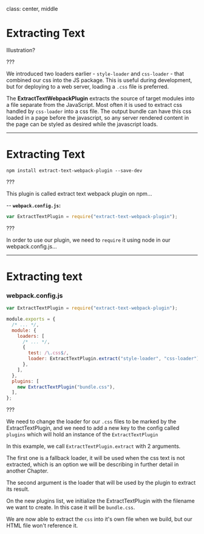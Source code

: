 class: center, middle
# Extracting Text
Illustration?

???

We introduced two loaders earlier - `style-loader` and `css-loader` - that combined our css into the JS package. This is useful during development, but for deploying to a web server, loading a `.css` file is preferred.

The __ExtractTextWebpackPlugin__ extracts the source of target modules into a file separate from the JavaScript. Most often it is used to extract css handled by `css-loader` into a css file.  The output bundle can have this css loaded in a page before the javascript, so any server rendered content in the page can be styled as desired while the javascript loads.

---

# Extracting Text

```shell
npm install extract-text-webpack-plugin --save-dev
```

???

This plugin is called extract text webpack plugin on npm...

--
**`webpack.config.js`:**
```js
var ExtractTextPlugin = require("extract-text-webpack-plugin");
```

???

In order to use our plugin, we need to `require` it using node in our webpack.config.js...

---

# Extracting text

### webpack.config.js

```js
var ExtractTextPlugin = require("extract-text-webpack-plugin");

module.exports = {
  /* ... */,
  module: {
    loaders: [
      /* ... */,
      {
        test: /\.css$/,
        loader: ExtractTextPlugin.extract("style-loader", "css-loader"),
      },
    ],
  },
  plugins: [
    new ExtractTextPlugin("bundle.css"),
  ],
};
```

???

We need to change the loader for our `.css` files to be marked by the ExtractTextPlugin, and we need to add a new key to the config called `plugins` which will hold an instance of the `ExtractTextPlugin`

In this example, we call `ExtractTextPlugin.extract` with 2 arguments.

The first one is a fallback loader, it will be used when the css text is not extracted, which is an option we will be describing in further detail in another Chapter.

The second argument is the loader that will be used by the plugin to extract its result.

On the new plugins list, we initialize the ExtractTextPlugin with the filename we want to create. In this case it will be `bundle.css`.

We are now able to extract the `css` into it's own file when we build, but our HTML file won't reference it.
